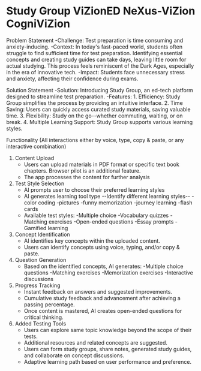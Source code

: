 # Study Group ViZionED NeXus-ViZion CogniViZion

Problem Statement
-Challenge: Test preparation is time consuming and anxiety-inducing.
-Context: In today's fast-paced world, students often struggle to find sufficient time for test preparation. Identifying essential concepts and creating study guides can take days, leaving little room for actual studying. This process feels reminiscent of the Dark Ages, especially in the era of innovative tech.
-Impact: Students face unnecessary stress and anxiety, affecting their confidence during exams.

Solution Statement
-Solution: Introducing Study Group, an ed-tech platform designed to streamline test preparation.
-Features:
    1. Efficiency: Study Group simplifies the process by providing an intuitive interface.
    2. Time Saving: Users can quickly access curated study materials, saving valuable time.
    3. Flexibility: Study on the go--whether commuting, waiting, or on break.
    4. Multiple Learning Support: Study Group supports various learning styles.

Functionality (All interactions either by voice, type, copy & paste, or any interactive combination)

1. Content Upload
    * Users can upload materials in PDF format or specific text book chapters. Browser pilot is an additional feature.
    * The app processes the content for further analysis
2. Test Style Selection
    * AI prompts user to choose their preferred learning styles
    * AI generates learning tool type
        --Identify different learning styles--
        -color coding
        -pictures
        -funny memorization
        -journey learning
        -flash cards
    * Available test styles:
        -Multiple choice
        -Vocabulary quizzes
        -Matching exercises
        -Open-ended questions
        -Essay prompts
        -Gamified learning
3. Concept Identification
    * AI identifies key concepts within the uploaded content.
    * Users can identify concepts using voice, typing, and/or copy & paste.
4. Question Generation
    * Based on the identified concepts, AI generates:
        -Multiple choice questions
        -Matching exercises
        -Memorization exercises
        -Interactive discussions
5. Progress Tracking
    * Instant feedback on answers and suggested improvements.
    * Cumulative study feedback and advancement after achieving a passing percentage.
    * Once content is mastered, AI creates open-ended questions for critical thinking.
6. Added Testing Tools
    * Users can explore same topic knowledge beyond the scope of their tests.
    * Additional resources and related concepts are suggested.
    * Users can form study groups, share notes, generated study guides, and collaborate on concept discussions.
    * Adaptive learning path based on user performance and preference.
